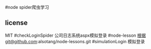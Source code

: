#node spider爬虫学习
## license 
MIT
	#checkLoginSpider 公司日志系统aspx模拟登录
	#node-lesson 根据git@github.com:alsotang/node-lessons.git
	#simulationLogin 模拟登录